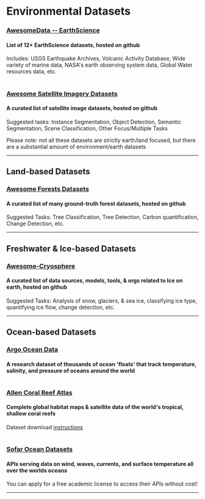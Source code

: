 # **Environmental Datasets**

### [AwesomeData -- EarthScience](https://github.com/awesomedata/awesome-public-datasets#earthscience)
#### List of 12+ EarthScience datasets, hosted on github
Includes: USGS Earthquake Archives, Volcanic Activity Database, Wide variety of marine data, NASA's earth observing system data, Global Water resources data, etc.

#
### [Awesome Satellite Imagery Datasets](https://github.com/chrieke/awesome-satellite-imagery-datasets)
#### A curated list of satellite image datasets, hosted on github
Suggested tasks: Instance Segmentation, Object Detection, Semantic Segmentation, Scene Classification, Other Focus/Multiple Tasks

Please note: not all these datasets are strictly earth/land focused, but there are a substantial amount of environment/earth datasets


---
## Land-based Datasets

### [Awesome Forests Datasets](https://github.com/blutjens/awesome-forests)
#### A curated list of many ground-truth forest datasets, hosted on github
Suggested Tasks: Tree Classification, Tree Detection, Carbon quantification, Change Detection, etc.

----
## Freshwater & Ice-based Datasets

### [Awesome-Cryosphere](https://github.com/awesome-cryosphere/cryosphere-links)
#### A curated list of data sources, models, tools, & orgs related to Ice on earth, hosted on github
Suggested Tasks: Analysis of snow, glaciers, & sea ice, classifying ice type, quantifying ice flow, change detection, etc.

---
## Ocean-based Datasets

### [Argo Ocean Data](https://argo.ucsd.edu/)
#### A research dataset of thousands of ocean 'floats' that track temperature, salinity, and pressure of oceans around the world

#
### [Allen Coral Reef Atlas](https://allencoralatlas.org/atlas/#1.00/-16.4490/146.2802)
#### Complete global habitat maps & satellite data of the world's tropical, shallow coral reefs
Dataset download [instructions](https://storage.googleapis.com/coral-atlas-static-files/resources-page-materials/Data_Download_Instructions.pdf)

#
### [Sofar Ocean Datasets](https://www.sofarocean.com/products/sofar-data-services)
#### APIs serving data on wind, waves, currents, and surface temperature all over the worlds oceans
You can apply for a free academic license to access their APIs without cost!

---



